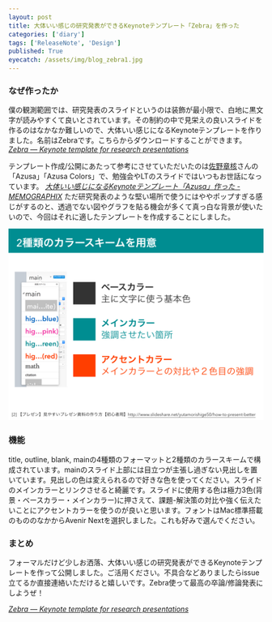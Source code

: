 ```yaml
---
layout: post
title: 大体いい感じの研究発表ができるKeynoteテンプレート「Zebra」を作った
categories: ['diary']
tags: ['ReleaseNote', 'Design']
published: True
eyecatch: /assets/img/blog_zebra1.jpg
---
```


<script async class="speakerdeck-embed" data-id="33dbc4b1166e45cca57400eeeaf0db4f" data-ratio="1.33333333333333" src="//speakerdeck.com/assets/embed.js"></script>

### なぜ作ったか

僕の観測範囲では、研究発表のスライドというのは装飾が最小限で、白地に黒文字が読みやすくて良いとされています。その制約の中で見栄えの良いスライドを作るのはなかなか難しいので、大体いい感じになるKeynoteテンプレートを作りました。名前はZebraです。こちらからダウンロードすることができます。<cite>[Zebra — Keynote template for research presentations](https://github.com/shoya140/zebra)</cite>

テンプレート作成/公開にあたって参考にさせていただいたのは[佐野章核](http://www.sanographix.net/)さんの「Azusa」「Azusa Colors」で、勉強会やLTのスライドではいつもお世話になっています。
<cite>[大体いい感じになるKeynoteテンプレート「Azusa」作った - MEMOGRAPHIX](http://memo.sanographix.net/post/82160791768)</cite> ただ研究発表のような堅い場所で使うにはややポップすぎる感じがするのと、透過でない図やグラフを貼る機会が多くて真っ白な背景が使いたいので、今回はそれに適したテンプレートを作成することにしました。

<img src="/assets/img/blog_zebra1.jpg" class="image-on-frame-medium">

### 機能

title, outline, blank, mainの4種類のフォーマットと2種類のカラースキームで構成されています。mainのスライド上部には目立つが主張し過ぎない見出しを置いています。見出しの色は変えられるので好きな色を使ってください。スライドのメインカラーとリンクさせると綺麗です。スライドに使用する色は極力3色(背景・ベースカラー・メインカラー)に押さえて、課題-解決策の対比や強く伝えたいことにアクセントカラーを使うのが良いと思います。フォントはMac標準搭載のもののなかからAvenir Nextを選択しました。これも好みで選んでください。

### まとめ

フォーマルだけど少しお洒落、大体いい感じの研究発表ができるKeynoteテンプレートを作って公開しました。ご活用ください。不具合などありましたらissue立てるか直接連絡いただけると嬉しいです。Zebra使って最高の卒論/修論発表にしようぜ！

<cite>[Zebra — Keynote template for research presentations](https://github.com/shoya140/zebra)</cite>